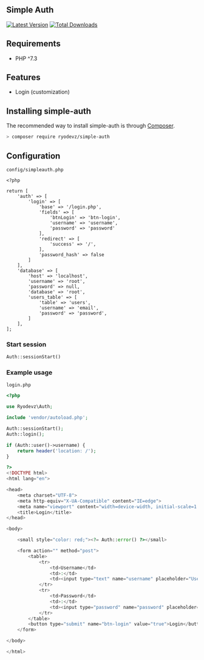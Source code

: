 ## Simple Auth
[![Latest Version](https://img.shields.io/github/v/release/ryodevz/simple-auth.svg?style=flat-square)](https://github.com/ryodevz/simple-auth/releases)
[![Total Downloads](https://img.shields.io/packagist/dt/ryodevz/simple-auth.svg?style=flat-square)](https://packagist.org/packages/ryodevz/simple-auth)

## Requirements

- PHP ^7.3

## Features

- Login (customization)

## Installing simple-auth

The recommended way to install simple-auth is through
[Composer](https://getcomposer.org/).

```bash
> composer require ryodevz/simple-auth
```

## Configuration

`config/simpleauth.php`
```
<?php

return [
    'auth' => [
        'login' => [
            'base' => '/login.php',
            'fields' => [
                'btnLogin' => 'btn-login',
                'username' => 'username',
                'password' => 'password'
            ],
            'redirect' => [
                'success' => '/',
            ],
            'password_hash' => false
        ]
    ],
    'database' => [
        'host' => 'localhost',
        'username' => 'root',
        'password' => null,
        'database' => 'root',
        'users_table' => [
            'table' => 'users',
            'username' => 'email',
            'password' => 'password',
        ]
    ],
];
```

### Start session
```php
Auth::sessionStart()
```

### Example usage
`login.php`
```php
<?php

use Ryodevz\Auth;

include 'vendor/autoload.php';

Auth::sessionStart();
Auth::login();

if (Auth::user()->username) {
    return header('location: /');
}

?>
<!DOCTYPE html>
<html lang="en">

<head>
    <meta charset="UTF-8">
    <meta http-equiv="X-UA-Compatible" content="IE=edge">
    <meta name="viewport" content="width=device-width, initial-scale=1.0">
    <title>Login</title>
</head>

<body>

    <small style="color: red;"><?= Auth::error() ?></small>

    <form action="" method="post">
        <table>
            <tr>
                <td>Username</td>
                <td>:</td>
                <td><input type="text" name="username" placeholder="Username"></td>
            </tr>
            <tr>
                <td>Password</td>
                <td>:</td>
                <td><input type="password" name="password" placeholder="Password"></td>
            </tr>
        </table>
        <button type="submit" name="btn-login" value="true">Login</button>
    </form>

</body>

</html>
```